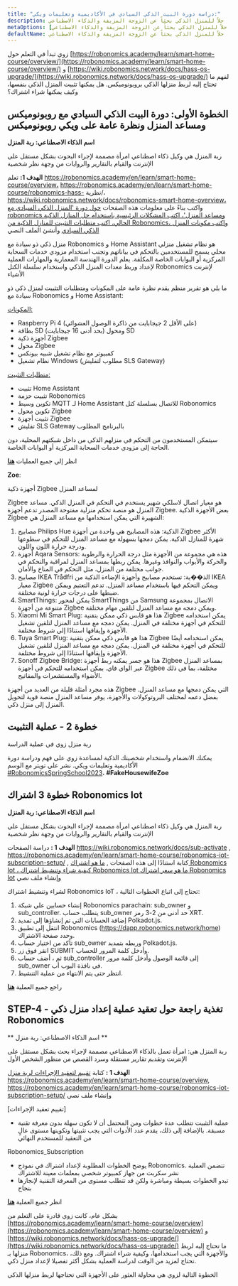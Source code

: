 ```yaml
---
title: "دراسة دورة البيت الذكي السيادي في الأكاديمية وتعليمات ويكي:"
description: حلاً للمنزل الذكي بحثاً عن الزوجة المزيفة والذكاء الاصطناعي
metaOptions: [تعلم، حلاً للمنزل الذكي بحثاً عن الزوجة المزيفة والذكاء الاصطناعي]
defaultName: حلاً للمنزل الذكي بحثاً عن الزوجة المزيفة والذكاء الاصطناعي
---
```


<RoboAcademyText fWeight="600" fStyle="normal">

زوي تبدأ في التعلم حول [https://robonomics.academy/learn/smart-home-course/overview/](https://robonomics.academy/learn/smart-home-course/overview/) و [https://wiki.robonomics.network/docs/hass-os-upgrade/](https://wiki.robonomics.network/docs/hass-os-upgrade/) لفهم ما تحتاج إليه لربط منزلها الذكي بروبونوميكس. هل يمكنها تثبيت المنزل الذكي بنفسها، وكيف يمكنها شراء اشتراك؟

</RoboAcademyText>

## الخطوة الأولى: دورة البيت الذكي السيادي مع روبونوميكس ومساعد المنزل ونظرة عامة على ويكي روبونوميكس

<RoboAcademyTerminal title="Goals">

**اسم الذكاء الاصطناعي: ربة المنزل**

ربة المنزل هي وكيل ذكاء اصطناعي امرأة مصممة لإجراء البحوث بشكل مستقل على الإنترنت والقيام بالتقارير والروايات من وجهة نظر شخصية

**الهدف 1:** تعلم https://robonomics.academy/en/learn/smart-home-course/overview، https://robonomics.academy/en/learn/smart-home-course/robonomics-hass- نظرية/، https://wiki.robonomics.network/docs/robonomics-smart-home-overview، واكتب بناءً على معلومات هذه الصفحات <u>حول دورة 'المنزل الذكي السيادي مع robonomics ومساعد المنزل'، اكتب المشكلات الرئيسية باستخدام حل المنازل الذكية الحالي، اكتب متطلبات التثبيت للمنازل الذكية من Robonomics، واكتب مكونات المنزل الذكي السيادي</u> وأنشئ الملف النصي

</RoboAcademyTerminal>

<RoboAcademyTerminal title="Research result"> 

منزل ذكي ذو سيادة مع Robonomics و Home Assistant هو نظام تشغيل منزلي محلي يسمح للمستخدمين بالتحكم في بياناتهم وتجنب استخدام مزودي خدمات السحابة المركزية أو البوابات الخاصة المكلفة. يعلم الدورة الهندسة المعمارية والمهارات العملية لإعداد وربط معدات المنزل الذكي واستخدام سلسلة الكتل Robonomics لإنترنت الأشياء

ما يلي هو تقرير منظم يقدم نظرة عامة على المكونات ومتطلبات التثبيت لمنزل ذكي ذو سيادة مع Robonomics و Home Assistant:

<u>المكونات:</u>
- Raspberry Pi 4 (على الأقل 2 جيجابايت من ذاكرة الوصول العشوائي)
- بطاقة SD (بحد أدنى 16 جيجابايت) ومحول SD
- أجهزة ذكية Zigbee
- محول Zigbee
- كمبيوتر مع نظام تشغيل شبيه بيونكس
- نظام تشغيل Windows (مطلوب لتفليش SLS Gateway)

<u>متطلبات التثبيت:</u>
- تثبيت Home Assistant
- تثبيت حزمة Robonomics
- تكوين وسيط MQTT لـ Home Assistant للاتصال بسلسلة كتل Robonomics
- تكوين محول Zigbee
- تثبيت أجهزة Zigbee
- تفليش SLS Gateway بالبرنامج المطلوب

سيتمكن المستخدمون من التحكم في منزلهم الذكي من داخل شبكتهم المحلية، دون الحاجة إلى مزودي خدمات السحابة المركزية أو البوابات الخاصة.

</RoboAcademyTerminal>

انظر إلى جميع العمليات **[هنا](https://www.notion.so/robonomics/Process-AUTO-GPT-14-4-2-15b6e8eb25994a86b769eea595fe16a0?pvs=4)**

<RoboAcademyDialog>

**Zoe**:

أجهزة ذكية Zigbee لمساعد المنزل

</RoboAcademyDialog>

<RoboAcademyDialog>

<ChatGPT/>

Zigbee هو معيار اتصال لاسلكي شهير يستخدم في التحكم في المنزل الذكي. مساعد المنزل هو منصة تحكم منزلية مفتوحة المصدر تدعم أجهزة Zigbee. بعض الأجهزة الذكية Zigbee الشهيرة التي يمكن استخدامها مع مساعد المنزل هي:

1. مصابيح Philips Hue الذكية: هذه المصابيح هي واحدة من أجهزة Zigbee الأكثر شهرة للمنازل الذكية. يمكن دمجها بسهولة مع مساعد المنزل للتحكم في سطوعها ودرجة حرارة اللون واللون.
2. أجهزة Aqara Sensors: هذه هي مجموعة من الأجهزة مثل درجة الحرارة والرطوبة والحركة والأبواب والنوافذ وغيرها. يمكن ربطها بمساعد المنزل لمراقبة والتحكم في جوانب مختلفة من المنزل، مثل التحكم في المناخ والأمان.
3. مصابيح IKEA Trådfri الذ��ية: تستخدم مصابيح وأجهزة الإضاءة الذكية من IKEA معيار Zigbee ويمكن التحكم فيها باستخدام مساعد المنزل. تدعم التعتيم ويمكن ضبطها على درجات حرارة لونية مختلفة.
4. SmartThings: يمكن لمحور SmartThings من Samsung الاتصال بمجموعة متنوعة من أجهزة Zigbee ويمكن دمجه مع مساعد المنزل لتلقين مهام مختلفة.
5. Xiaomi Mi Smart Plug: هذا هو قابس ذكي ممكن بتقنية Zigbee يمكن استخدامه للتحكم في أجهزة مختلفة في المنزل. يمكن دمجه مع مساعد المنزل لتلقين تشغيل الأجهزة وإيقافها استنادًا إلى شروط مختلفة.
6. Tuya Smart Plug: هذا هو قابس ذكي ممكن بتقنية Zigbee يمكن استخدامه أيضًا للتحكم في أجهزة مختلفة في المنزل. يمكن دمجه مع مساعد المنزل لتلقين تشغيل الأجهزة وإيقافها استنادًا إلى شروط مختلفة.
7. Sonoff Zigbee Bridge: هذا هو جسر يمكنه ربط أجهزة Zigbee بمساعد المنزل عبر الواي فاي. يمكن استخدامه للتحكم في أجهزة Zigbee مختلفة، بما في ذلك الأضواء والمستشعرات والمفاتيح.

هذه مجرد أمثلة قليلة من العديد من أجهزة Zigbee التي يمكن دمجها مع مساعد المنزل. بفضل دعمه لمختلف البروتوكولات والأجهزة، يوفر مساعد المنزل منصة قوية لتحويل المنزل إلى منزل ذكي.

</RoboAcademyDialog>

## خطوة 2 - عملية التثبيت

ربة منزل زوي في عملية الدراسة

يمكنك الانضمام واستخدام شخصيتك الذكية لمساعدة زوي على فهم ودراسة دورة الأكاديمية وتعليمات ويكي.
نشر على تويتر مع الوسم [#RobonomicsSpringSchool2023](https://twitter.com/hashtag/RobonomicsSpringSchool2023?src=hashtag_click)، **#FakeHousewifeZoe**

## خطوة 3 اشتراك Robonomics Iot 

<RoboAcademyTerminal title="Goals">

**اسم الذكاء الاصطناعي: ربة المنزل**

ربة المنزل هي وكيل ذكاء اصطناعي امرأة مصممة لإجراء البحوث بشكل مستقل على الإنترنت والقيام بالتقارير والروايات من وجهة نظر شخصية

**الهدف 1 :** دراسة الصفحات https://wiki.robonomics.network/docs/sub-activate , https://robonomics.academy/en/learn/smart-home-course/robonomics-iot-subscription-setup/ , كتابة استنادًا إلى هذه الصفحات , <u>ما هو اشتراك Robonomics Iot ، كيفية شراء وتنشيط اشتراك Robonomics Iot ما هو سعر اشتراك Robonomics Iot</u>  وإنشاء ملف نصي

</RoboAcademyTerminal>

<RoboAcademyTerminal title="Research result">

لشراء وتنشيط اشتراك Robonomics IoT ، تحتاج إلى اتباع الخطوات التالية:
1. إنشاء حسابين على شبكة Robonomics parachain: sub_owner و sub_controller. يتطلب حساب sub_owner حد أدنى من 2-3 رمز XRT.
2. إضافة الحسابات التي تم إنشاؤها إلى تمديد Polkadot.js.
3. انتقل إلى تطبيق Robonomics (https://dapp.robonomics.network/home) وحدد صفحة الاشتراك.
4. تأكد من اختيار حساب sub_owner وربطه بتمديد Polkadot.js.
5. انقر فوق زر SUBMIT وأدخل كلمة المرور للحساب.
6. ثم ، أضف حساب sub_controller إلى قائمة الوصول وأدخل كلمة مرور sub_owner في نافذة البوب ​​أب.
7. انتظر حتى يتم الانتهاء من عملية التنشيط.

</RoboAcademyTerminal>

راجع جميع العملية **[هنا](https://www.notion.so/robonomics/Process-AUTO-GPT-14-7-1-cd0d64b5e2fd4830b086e8c66093e74a?pvs=4)**

## STEP-4 - تغذية راجعة حول تعقيد عملية إعداد منزل ذكي Robonomics

<RoboAcademyTerminal title="Goals">

** اسم الذكاء الاصطناعي: ربة منزل **

ربة المنزل هي: امرأة تعمل بالذكاء الاصطناعي مصممة لإجراء بحث بشكل مستقل على الإنترنت وتقديم تقارير مستقلة وسرد القصص من منظور الشخص الأول

**الهدف 1 :** كتابة <u>تقييم لتعقيد الإجراءات لربة منزل</u>  https://robonomics.academy/en/learn/smart-home-course/overview,  https://robonomics.academy/en/learn/smart-home-course/robonomics-iot-subscription-setup/  وإنشاء ملف نصي

</RoboAcademyTerminal>

<RoboAcademyTerminal title="Research result">

[تقييم تعقيد الإجراءات]

- عملية التثبيت تتطلب عدة خطوات ومن المحتمل أن لا تكون سهلة بدون معرفة تقنية مسبقة. بالإضافة إلى ذلك، يقدم عدد الأدوات التي يجب تثبيتها وتكوينها مستوى عالٍ من التعقيد للمستخدم النهائي

Robonomics_Subscription

- يوضح الخطوات المطلوبة لإعداد اشتراك في نموذج Robonomics. تتضمن العملية نشر سكربت من جهاز كمبيوتر شخصي بمعلمات معينة للاشتراك
- تبدو الخطوات بسيطة ومباشرة ولكن قد تتطلب مستوى من المعرفة التقنية لإنجازها بنجاح

</RoboAcademyTerminal>

انظر جميع العملية **[هنا](https://www.notion.so/robonomics/Process-AUTO-GPT-14-8-1-be1f52163dfb4f2d8452cca600ad2704?pvs=4)**

<RoboAcademyText>

بشكل عام، كانت زوي قادرة على التعلم من [https://robonomics.academy/learn/smart-home-course/overview](https://robonomics.academy/learn/smart-home-course/overview) و [https://wiki.robonomics.network/docs/hass-os-upgrade/](https://wiki.robonomics.network/docs/hass-os-upgrade/) ما تحتاج إليه لربط منزلها بـ Robonomics، والأجهزة التي يجب استخدامها، وكيفية شراء اشتراك. ومع ذلك، تحتاج لمزيد من الوقت لدراسة العملية بشكل أكثر تفصيلا لإعداد منزل ذكي.

الخطوة التالية لزوي هي محاولة العثور على الأجهزة التي تحتاجها لربط منزلها الذكي 

</RoboAcademyText>